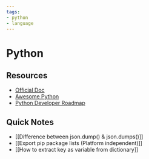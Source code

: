 ```yaml
---
tags:
- python
- language
---
```


# Python

## Resources

- [Official Doc](https://docs.python.org/)
- [Awesome Python](https://github.com/vinta/awesome-python)
- [Python Developer Roadmap](https://roadmap.sh/python)

## Quick Notes

- [[Difference between json.dump() & json.dumps()]]
- [[Export pip package lists (Platform independent)]]
- [[How to extract key as variable from dictionary]]
